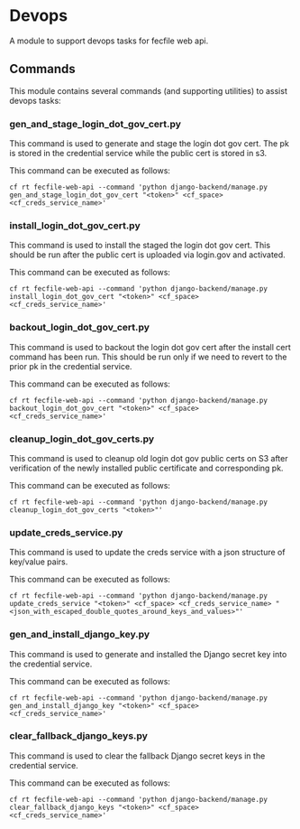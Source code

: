 # Devops

A module to support devops tasks for fecfile web api.

## Commands

This module contains several commands (and supporting utilities) to assist devops tasks:

### gen_and_stage_login_dot_gov_cert.py
This command is used to generate and stage the login dot gov cert.  The pk is stored in the credential service while the public cert is stored in s3.

This command can be executed as follows:
```
cf rt fecfile-web-api --command 'python django-backend/manage.py gen_and_stage_login_dot_gov_cert "<token>" <cf_space> <cf_creds_service_name>'
```

### install_login_dot_gov_cert.py
This command is used to install the staged the login dot gov cert.  This should be run after the public cert is uploaded via login.gov and activated.

This command can be executed as follows:
```
cf rt fecfile-web-api --command 'python django-backend/manage.py install_login_dot_gov_cert "<token>" <cf_space> <cf_creds_service_name>'
```

### backout_login_dot_gov_cert.py
This command is used to backout the login dot gov cert after the install cert command has been run.  This should be run only if we need to revert to the prior pk in the credential service.

This command can be executed as follows:
```
cf rt fecfile-web-api --command 'python django-backend/manage.py backout_login_dot_gov_cert "<token>" <cf_space> <cf_creds_service_name>'
```

### cleanup_login_dot_gov_certs.py
This command is used to cleanup old login dot gov public certs on S3 after verification of the newly installed public certificate and corresponding pk.

This command can be executed as follows:
```
cf rt fecfile-web-api --command 'python django-backend/manage.py cleanup_login_dot_gov_certs "<token>"'
```

### update_creds_service.py
This command is used to update the creds service with a json structure of key/value pairs.

This command can be executed as follows:
```
cf rt fecfile-web-api --command 'python django-backend/manage.py update_creds_service "<token>" <cf_space> <cf_creds_service_name> "<json_with_escaped_double_quotes_around_keys_and_values>"'
```

### gen_and_install_django_key.py
This command is used to generate and installed the Django secret key into the credential service.

This command can be executed as follows:
```
cf rt fecfile-web-api --command 'python django-backend/manage.py gen_and_install_django_key "<token>" <cf_space> <cf_creds_service_name>'
```

### clear_fallback_django_keys.py
This command is used to clear the fallback Django secret keys in the credential service.

This command can be executed as follows:
```
cf rt fecfile-web-api --command 'python django-backend/manage.py clear_fallback_django_keys "<token>" <cf_space> <cf_creds_service_name>'
```
